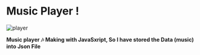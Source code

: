 # Music Player !

![player](https://user-images.githubusercontent.com/72673165/135166492-88e099e0-ac0c-4487-bc45-12b182b97f70.PNG)

**Music player 🎶 Making with JavaSxript, So I have stored the Data (music) into Json File**

